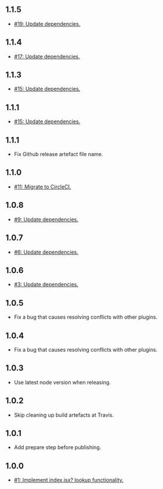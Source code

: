 ## 1.1.5
* [#19: Update dependencies.](https://github.com/haensl/rollup-plugin-local-resolve/issues/19)

## 1.1.4
* [#17: Update dependencies.](https://github.com/haensl/rollup-plugin-local-resolve/issues/17)

## 1.1.3
* [#15: Update dependencies.](https://github.com/haensl/rollup-plugin-local-resolve/issues/15)

## 1.1.1
* [#15: Update dependencies.](https://github.com/haensl/rollup-plugin-local-resolve/issues/15)

## 1.1.1
* Fix Github release artefact file name.

## 1.1.0
* [#11: Migrate to CircleCI.](https://github.com/haensl/rollup-plugin-local-resolve/issues/11)

## 1.0.8
* [#9: Update dependencies.](https://github.com/haensl/rollup-plugin-local-resolve/issues/9)

## 1.0.7
* [#6: Update dependencies.](https://github.com/haensl/rollup-plugin-local-resolve/issues/6)

## 1.0.6
* [#3: Update dependencies.](https://github.com/haensl/rollup-plugin-local-resolve/issues/3)

## 1.0.5
* Fix a bug that causes resolving conflicts with other plugins.

## 1.0.4
* Fix a bug that causes resolving conflicts with other plugins.

## 1.0.3
* Use latest node version when releasing.

## 1.0.2
* Skip cleaning up build artefacts at Travis.

## 1.0.1
* Add prepare step before publishing.

## 1.0.0
* [#1: Implement index.jsx? lookup functionality.](https://github.com/haensl/rollup-plugin-local-resolve/issues/1)
